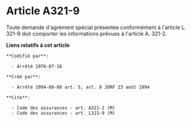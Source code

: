 # Article A321-9

Toute demande d'agrément spécial présentée conformément à l'article L. 321-9 doit comporter les informations prévues à
l'article A. 321-2.

**Liens relatifs à cet article**

	**Codifié par**:

	  - Arrêté 1976-07-16

	**Créé par**:

	  - Arrêté 1994-08-08 art. 5, art. 8 JORF 23 août 1994

	**Cite**:

	  - Code des assurances - art. A321-2 (M)
	  - Code des assurances - art. L321-9 (M)
